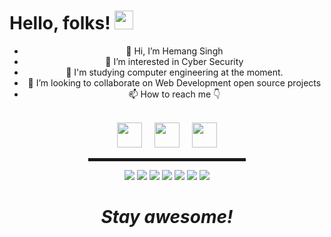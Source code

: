 # Hello, folks! <img src="https://raw.githubusercontent.com/MartinHeinz/MartinHeinz/master/wave.gif" width="30px">

<div align="center">
  
- 👋 Hi, I’m Hemang Singh
- 👀 I’m interested in Cyber Security 
- 🌱 I'm studying computer engineering at the moment.
- 💞️ I’m looking to collaborate on Web Development open source projects
- 📫 How to reach me 👇 <br><br>

<p float="left">
  <a href="https://www.linkedin.com/in/hemang14"><img src="https://simpleicons.org/icons/linkedin.svg" width="40"></a> &nbsp &nbsp
  <a href="https://www.hackerrank.com/hemang_14"><img src="https://simpleicons.org/icons/hackerrank.svg" width="40"></a> &nbsp &nbsp
  <a href="https://www.instagram.com/hemangsingh_14/"><img src="https://simpleicons.org/icons/instagram.svg" width="40"></a>
  
 </p>
<hr width="50%" style="height:5px;">

![](https://img.shields.io/badge/Code-C-informational?style=plastic&logo=appveyor=data:image/svg%2bxml;base64,<BASE64_DATA>)
![](https://img.shields.io/badge/Code-Python-informational?style=flat&logo=data:image/svg%2bxml;base64,<BASE64_DATA>)
![](https://img.shields.io/badge/Code-Java-informational?style=flat&logo=data:image/svg%2bxml;base64,<BASE64_DATA>)
![](https://img.shields.io/badge/Code-Css-informational?style=flat&logo=data:image/svg%2bxml;base64,<BASE64_DATA>)
![](https://img.shields.io/badge/Code-Javascript-informational?style=flat&logo=data:image/svg%2bxml;base64,<BASE64_DATA>)
![](https://img.shields.io/badge/Code-Sql-informational?style=flat&logo=data:image/svg%2bxml;base64,<BASE64_DATA>)
![](https://img.shields.io/badge/UI-Flutter-informational?style=flat&logo=data:image/svg%2bxml;base64,<BASE64_DATA>)


<h1 align='center'><i>Stay awesome!</i></h1>
</div>
<!---
Hemang14/Hemang14 is a ✨ special ✨ repository because its `README.md` (this file) appears on your GitHub profile.
You can click the Preview link to take a look at your changes.
--->
